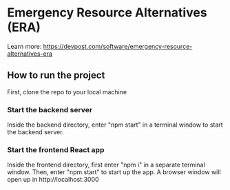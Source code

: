 # Emergency Resource Alternatives (ERA)
Learn more: https://devpost.com/software/emergency-resource-alternatives-era
## How to run the project
First, clone the repo to your local machine

### Start the backend server
Inside the backend directory, enter "npm start" in a terminal window to start the backend server.

### Start the frontend React app
Inside the frontend directory, first enter "npm i" in a separate terminal window. Then, enter "npm start" to start up the app. A browser window will open up in http://localhost:3000
